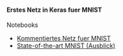 #### Erstes Netz in Keras fuer MNIST

Notebooks
- [Kommentiertes Netz fuer MNIST](./mnist-commented-solution.ipynb)
- [State-of-the-art MNIST (Ausblick)](./mnist-state-of-the-art.ipynb)
